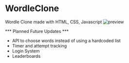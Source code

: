 # WordleClone
Wordle Clone made with HTML, CSS, Javascript
![preview](https://user-images.githubusercontent.com/20479585/204295349-a82bb0c6-a2a2-4f38-91fd-7d480daa9d99.png)

*** Planned Future Updates ***
* API to choose words instead of using a hardcoded list
* Timer and attempt tracking
* Login System
* Leaderboards
